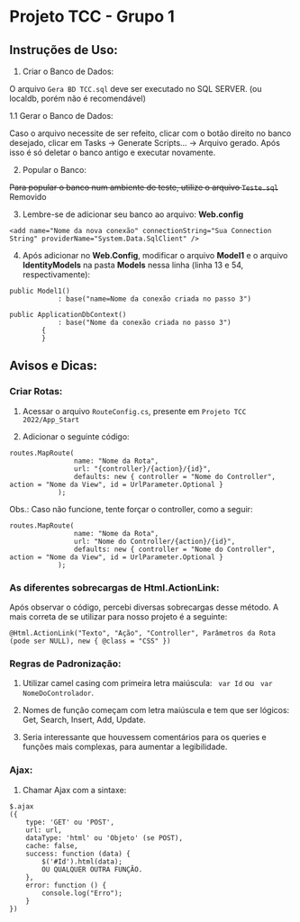 # Projeto TCC - Grupo 1
## Instruções de Uso:

1. Criar o Banco de Dados:

O arquivo ```Gera BD TCC.sql``` deve ser executado no SQL SERVER. (ou localdb, porém não é recomendável)

1.1 Gerar o Banco de Dados:

Caso o arquivo necessite de ser refeito, clicar com o botão direito no banco desejado, clicar em Tasks -> Generate Scripts... -> Arquivo gerado.
Após isso é só deletar o banco antigo e executar novamente.

2. Popular o Banco:

~~Para popular o banco num ambiente de teste, utilize o arquivo ```Teste.sql```~~ Removido

3. Lembre-se de adicionar seu banco ao arquivo: **Web.config** 

```
<add name="Nome da nova conexão" connectionString="Sua Connection String" providerName="System.Data.SqlClient" />
```

4. Após adicionar no **Web.Config**, modificar o arquivo **Model1** e o arquivo **IdentityModels** na pasta **Models** nessa linha (linha 13 e 54, respectivamente):

```
public Model1()
            : base("name=Nome da conexão criada no passo 3")
```

```
public ApplicationDbContext()
            : base("Nome da conexão criada no passo 3")
        {
        }
```

## Avisos e Dicas:

### Criar Rotas:

1. Acessar o arquivo ```RouteConfig.cs```, presente em ```Projeto TCC 2022/App_Start```

2. Adicionar o seguinte código:

```
routes.MapRoute(
                name: "Nome da Rota",
                url: "{controller}/{action}/{id}",
                defaults: new { controller = "Nome do Controller", action = "Nome da View", id = UrlParameter.Optional }
            );
```

Obs.: Caso não funcione, tente forçar o controller, como a seguir:

```
routes.MapRoute(
                name: "Nome da Rota",
                url: "Nome do Controller/{action}/{id}",
                defaults: new { controller = "Nome do Controller", action = "Nome da View", id = UrlParameter.Optional }
            );
```

### As diferentes sobrecargas de Html.ActionLink:

Após observar o código, percebi diversas sobrecargas desse método. A mais correta de se utilizar para nosso projeto é a seguinte:

```
@Html.ActionLink("Texto", "Ação", "Controller", Parâmetros da Rota (pode ser NULL), new { @class = "CSS" })
```

### Regras de Padronização:

1. Utilizar camel casing com primeira letra maiúscula:
``` var Id``` ou 
``` var NomeDoControlador```.

2. Nomes de função começam com letra maiúscula e tem que ser lógicos: Get, Search, Insert, Add, Update.

3. Seria interessante que houvessem comentários para os queries e funções mais complexas, para aumentar a legibilidade.

### Ajax:

1. Chamar Ajax com a sintaxe:

```
$.ajax
({
    type: 'GET' ou 'POST',
    url: url,
    dataType: 'html' ou 'Objeto' (se POST),
    cache: false,
    success: function (data) {
        $('#Id').html(data);
        OU QUALQUER OUTRA FUNÇÃO.
    },
    error: function () {
        console.log("Erro");
    }
})
```
